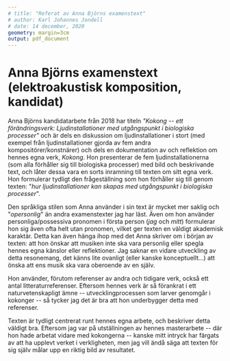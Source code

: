 ```yaml
---
# title: "Referat av Anna Björns examenstext"
# author: Karl Johannes Jondell
# date: 14 december, 2020
geometry: margin=3cm
output: pdf_document
---
```


# Anna Björns examenstext (elektroakustisk komposition, kandidat)

Anna Björns kandidatarbete från 2018 har titeln *"Kokong -- ett förändringsverk: Ljudinstallationer med utgångspunkt i biologiska processer"* och är dels en diskussion om ljudinstallationer i stort (med exempel från ljudinstallationer gjorda av fem andra kompositörer/konstnärer) och dels en dokumentation av och reflektion om hennes egna verk, *Kokong*. Hon presenterar de fem ljudinstallationerna (som alla förhåller sig till biologiska processer) med bild och beskrivande text, och låter dessa vara en sorts inramning till texten om sitt egna verk. Hon formulerar tydligt den frågeställning som hon förhåller sig till genom texten: "*hur ljudinstallationer kan skapas med utgångspunkt i biologiska processer*".

Den språkliga stilen som Anna använder i sin text är mycket mer saklig och "*opersonlig*" än andra examenstexter jag har läst. Även om hon använder personliga/possessiva pronomen i första person (*jag* och *mitt*) formulerar hon sig även ofta helt utan pronomen, vilket ger texten en väldigt akademisk karaktär. Detta kan även hänga ihop med det Anna skriver om i början av texten: att hon önskar att musiken inte ska vara personlig eller spegla hennes egna känslor eller reflektioner. Jag saknar en vidare utveckling av detta resonemang, det känns lite ovanligt (eller kanske konceptuellt...) att önska att ens musik ska vara oberoende av en själv.

Hon använder, förutom referenser av andra och tidigare verk, också ett antal litteraturreferenser. Eftersom hennes verk är så förankrat i ett naturvetenskapligt ämne -- utvecklingprocessen som larver genomgår i kokonger -- så tycker jag det är bra att hon underbygger detta med referenser. 

Texten är tydligt centrerat runt hennes egna arbete, och beskriver detta väldigt bra. Eftersom jag var på utställningen av hennes masterarbete -- där hon hade arbetat vidare med kokongerna -- kanske mitt intryck har färgats av att ha upplevt verket i verkligheten, men jag vill ändå säga att texten för sig själv målar upp en riktig bild av resultatet. 
